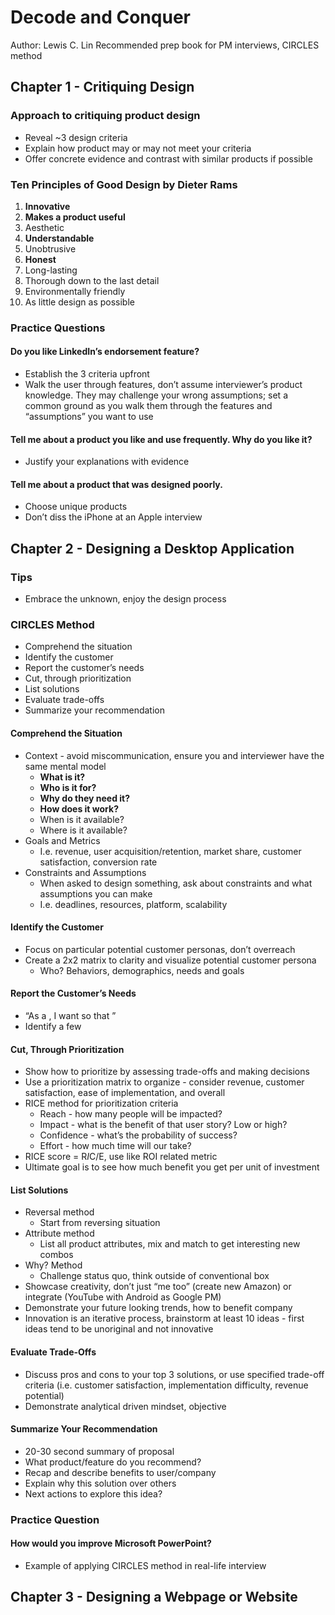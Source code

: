 # Decode and Conquer
Author: Lewis C. Lin
Recommended prep book for PM interviews, CIRCLES method

## Chapter 1 - Critiquing Design
### Approach to critiquing product design
* Reveal ~3 design criteria
* Explain how product may or may not meet your criteria
* Offer concrete evidence and contrast with similar products if possible

### Ten Principles of Good Design by Dieter Rams
1. **Innovative**
2. **Makes a product useful**
3. Aesthetic
4. **Understandable**
5. Unobtrusive
6. **Honest**
7. Long-lasting
8. Thorough down to the last detail
9. Environmentally friendly
10. As little design as possible

### Practice Questions
#### Do you like LinkedIn’s endorsement feature?
* Establish the 3 criteria upfront
* Walk the user through features, don’t assume interviewer’s product knowledge. They may challenge your wrong assumptions; set a common ground as you walk them through the features and “assumptions” you want to use

#### Tell me about a product you like and use frequently. Why do you like it?
* Justify your explanations with evidence

#### Tell me about a product that was designed poorly.
* Choose unique products
* Don’t diss the iPhone at an Apple interview

## Chapter 2 - Designing a Desktop Application

### Tips
* Embrace the unknown, enjoy the design process

### CIRCLES Method
* Comprehend the situation
* Identify the customer
* Report the customer’s needs
* Cut, through prioritization
* List solutions
* Evaluate trade-offs
* Summarize your recommendation

#### Comprehend the Situation
* Context - avoid miscommunication, ensure you and interviewer have the same mental model
    * **What is it?**
    * **Who is it for?**
    * **Why do they need it?**
    * **How does it work?**
    * When is it available?
    * Where is it available?
* Goals and Metrics
    * I.e. revenue, user acquisition/retention, market share, customer satisfaction, conversion rate
* Constraints and Assumptions
    * When asked to design something, ask about constraints and what assumptions you can make
    * I.e. deadlines, resources, platform, scalability

#### Identify the Customer
* Focus on particular potential customer personas, don’t overreach
* Create a 2x2 matrix to clarity and visualize potential customer persona
    * Who? Behaviors, demographics, needs and goals

#### Report the Customer’s Needs
* “As a <role >, I want <goal > so that <benefit >”
* Identify a few

#### Cut, Through Prioritization
* Show how to prioritize by assessing trade-offs and making decisions
* Use a prioritization matrix to organize - consider revenue, customer satisfaction, ease of implementation, and overall
* RICE method for prioritization criteria
    * Reach - how many people will be impacted?
    * Impact - what is the benefit of that user story? Low or high?
    * Confidence - what’s the probability of success?
    * Effort - how much time will our take?
* RICE score = R*I*C/E, use like ROI related metric
* Ultimate goal is to see how much benefit you get per unit of investment

#### List Solutions
* Reversal method
    * Start from reversing situation
* Attribute method
    * List all product attributes, mix and match to get interesting new combos
* Why? Method
    * Challenge status quo, think outside of conventional box
* Showcase creativity, don’t just “me too” (create new Amazon) or integrate (YouTube with Android as Google PM)
* Demonstrate your future looking trends, how to benefit company
* Innovation is an iterative process, brainstorm at least 10 ideas - first ideas tend to be unoriginal and not innovative

#### Evaluate Trade-Offs
* Discuss pros and cons to your top 3 solutions, or use specified trade-off criteria (i.e. customer satisfaction, implementation difficulty, revenue potential)
* Demonstrate analytical driven mindset, objective

#### Summarize Your Recommendation
* 20-30 second summary of proposal
* What product/feature do you recommend?
* Recap and describe benefits to user/company
* Explain why this solution over others
* Next actions to explore this idea?

### Practice Question

#### How would you improve Microsoft PowerPoint?
* Example of applying CIRCLES method in real-life interview

## Chapter 3 - Designing a Webpage or Website


